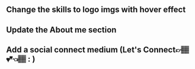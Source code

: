 ## Change the skills to logo imgs with hover effect

## Update the About me section

## Add a social connect medium (Let's Connect👉🏽💕👈🏽 : )
